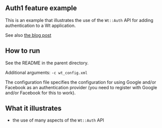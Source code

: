 Auth1 feature example
---------------------

This is an example that illustrates the use of the `Wt::Auth` API for
adding authentication to a Wt application.

See also [the blog
post](http://www.webtoolkit.eu/wt/blog/2011/11/14/an_introduction_to_wt__auth)

How to run
----------

See the README in the parent directory.

Additional arguments: `-c wt_config.xml`

The configuration file specifies the configuration for using Google and/or Facebook as
an authentication provider (you need to register with Google and/or Facebook for this to
work).

What it illustrates
-------------------

- the use of many aspects of the `Wt::Auth` API
